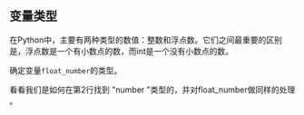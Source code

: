 ## 变量类型

在Python中，主要有两种类型的数值：整数和浮点数。它们之间最重要的区别是，浮点数是一个有小数点的数，而int是一个没有小数点的数。 
  
确定变量`float_number`的类型。 

<div class="hint">
看看我们是如何在第2行找到 "number "类型的，并对float_number做同样的处理</div>。

